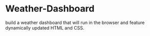 # Weather-Dashboard
build a weather dashboard that will run in the browser and feature dynamically updated HTML and CSS.
